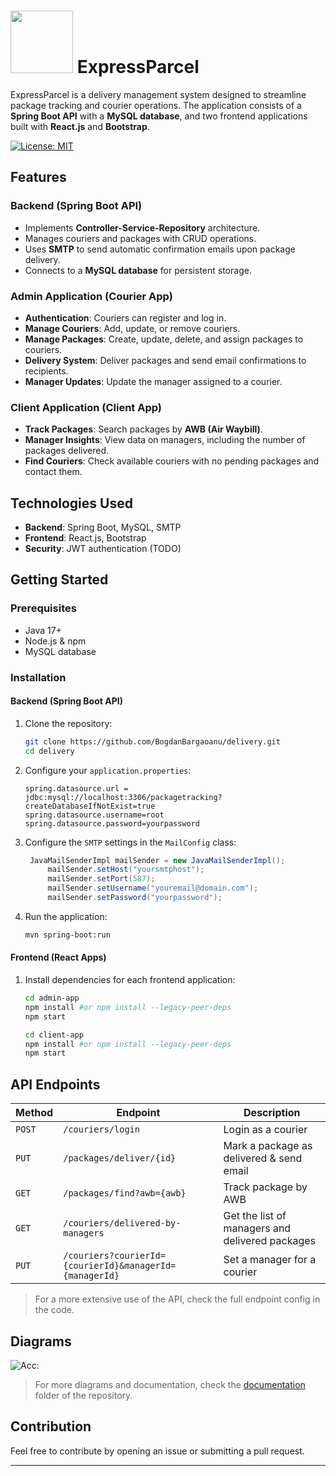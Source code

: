 # <img src="https://raw.githubusercontent.com/BogdanBargaoanu/delivery/refs/heads/main/admin-app/src/components/Assets/logo.png" style="width: 100px;" /> ExpressParcel 

ExpressParcel is a delivery management system designed to streamline package tracking and courier operations. The application consists of a **Spring Boot API** with a **MySQL database**, and two frontend applications built with **React.js** and **Bootstrap**.

[![License: MIT](https://img.shields.io/badge/License-MIT-red.svg)](https://opensource.org/licenses/MIT)
## Features

### Backend (Spring Boot API)
- Implements **Controller-Service-Repository** architecture.
- Manages couriers and packages with CRUD operations.
- Uses **SMTP** to send automatic confirmation emails upon package delivery.
- Connects to a **MySQL database** for persistent storage.

### Admin Application (Courier App)
- **Authentication**: Couriers can register and log in.
- **Manage Couriers**: Add, update, or remove couriers.
- **Manage Packages**: Create, update, delete, and assign packages to couriers.
- **Delivery System**: Deliver packages and send email confirmations to recipients.
- **Manager Updates**: Update the manager assigned to a courier.

### Client Application (Client App)
- **Track Packages**: Search packages by **AWB (Air Waybill)**.
- **Manager Insights**: View data on managers, including the number of packages delivered.
- **Find Couriers**: Check available couriers with no pending packages and contact them.

## Technologies Used
- **Backend**: Spring Boot, MySQL, SMTP
- **Frontend**: React.js, Bootstrap
- **Security**: JWT authentication (TODO)

## Getting Started

### Prerequisites
- Java 17+
- Node.js & npm
- MySQL database

### Installation

#### Backend (Spring Boot API)
1. Clone the repository:
   ```sh
   git clone https://github.com/BogdanBargaoanu/delivery.git
   cd delivery
   ```
2. Configure your `application.properties`:
   ```properties
   spring.datasource.url = jdbc:mysql://localhost:3306/packagetracking?createDatabaseIfNotExist=true
   spring.datasource.username=root
   spring.datasource.password=yourpassword
   ```
3. Configure the `SMTP` settings in the `MailConfig` class:
   ```java
    JavaMailSenderImpl mailSender = new JavaMailSenderImpl();
        mailSender.setHost("yoursmtphost");
        mailSender.setPort(587);
        mailSender.setUsername("youremail@domain.com");
        mailSender.setPassword("yourpassword");
   ```
4. Run the application:
   ```sh
   mvn spring-boot:run
   ```

#### Frontend (React Apps)
1. Install dependencies for each frontend application:
   ```sh
   cd admin-app
   npm install #or npm install --legacy-peer-deps
   npm start
   ```
   ```sh
   cd client-app
   npm install #or npm install --legacy-peer-deps
   npm start
   ```

## API Endpoints
| Method | Endpoint | Description |
|--------|---------|------------|
| `POST` | `/couriers/login` | Login as a courier |
| `PUT` | `/packages/deliver/{id}` | Mark a package as delivered & send email |
| `GET` | `/packages/find?awb={awb}` | Track package by AWB |
| `GET` | `/couriers/delivered-by-managers` | Get the list of managers and delivered packages |
| `PUT` | `/couriers?courierId={courierId}&managerId={managerId}` | Set a manager for a courier |
> For a more extensive use of the API, check the full endpoint config in the code.

## Diagrams

![Acc:](https://raw.githubusercontent.com/BogdanBargaoanu/delivery/d944e451da68b550be9d2018b0eddbb3f234e7b9/documentation/ExpressParcel_SequenceDiagram_Track_By_AWB.svg)
> For more diagrams and documentation, check the [documentation](https://github.com/BogdanBargaoanu/delivery/tree/main/documentation) folder of the repository.
## Contribution
Feel free to contribute by opening an issue or submitting a pull request.

---
